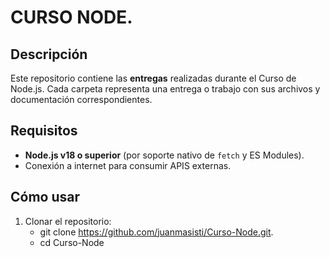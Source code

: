 # CURSO NODE.

## Descripción

Este repositorio contiene las **entregas** realizadas durante el Curso de Node.js. Cada carpeta representa una entrega o trabajo con sus archivos y documentación correspondientes.

## Requisitos

- **Node.js v18 o superior** (por soporte nativo de `fetch` y ES Modules).
- Conexión a internet para consumir APIS externas.

## Cómo usar

1. Clonar el repositorio:
   - git clone https://github.com/juanmasisti/Curso-Node.git.
   - cd Curso-Node
   
